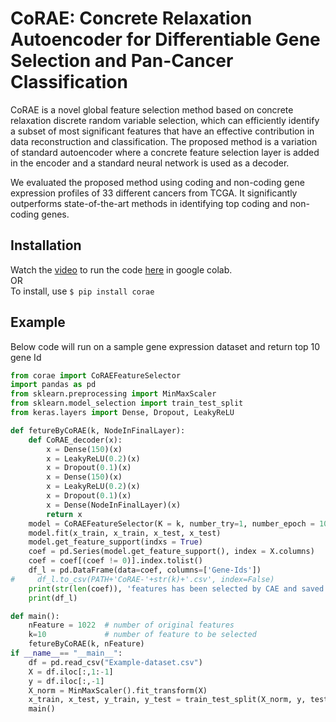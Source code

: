 # CoRAE: Concrete Relaxation Autoencoder for Differentiable Gene Selection and Pan-Cancer Classification
CoRAE is a novel global feature selection method based on concrete relaxation discrete random variable selection, which can efficiently identify a subset of most significant features that have an effective contribution in data reconstruction and classification. The proposed method is a variation of standard autoencoder where a concrete feature selection layer is added in the encoder and a standard neural network is used as a decoder.

We evaluated the proposed method using coding and non-coding gene expression profiles of 33 different cancers from TCGA. It significantly outperforms state-of-the-art methods in identifying top coding and non-coding genes.

## Installation 
Watch the [video](https://youtu.be/TXQiKe5Axdo) to run the code [here](https://colab.research.google.com/drive/1xEkc_f2weNquAzeNDaxR_5OTwtKozdfN) in google colab.<br/>
OR<br/>
To install, use `$ pip install corae`

## Example
Below code will run on a sample gene expression dataset and return top 10 gene Id
```python 
from corae import CoRAEFeatureSelector
import pandas as pd
from sklearn.preprocessing import MinMaxScaler
from sklearn.model_selection import train_test_split 
from keras.layers import Dense, Dropout, LeakyReLU

def fetureByCoRAE(k, NodeInFinalLayer):
    def CoRAE_decoder(x):
        x = Dense(150)(x)
        x = LeakyReLU(0.2)(x)
        x = Dropout(0.1)(x)
        x = Dense(150)(x)
        x = LeakyReLU(0.2)(x)
        x = Dropout(0.1)(x)
        x = Dense(NodeInFinalLayer)(x)
        return x
    model = CoRAEFeatureSelector(K = k, number_try=1, number_epoch = 10, decoder_function = CoRAE_decoder)
    model.fit(x_train, x_train, x_test, x_test)
    model.get_feature_support(indxs = True)
    coef = pd.Series(model.get_feature_support(), index = X.columns)
    coef = coef[(coef != 0)].index.tolist()
    df_l = pd.DataFrame(data=coef, columns=['Gene-Ids'])
#     df_l.to_csv(PATH+'CoRAE-'+str(k)+'.csv', index=False)
    print(str(len(coef)), 'features has been selected by CAE and saved successfully')
    print(df_l)

def main():
    nFeature = 1022  # number of original features
    k=10             # number of feature to be selected
    fetureByCoRAE(k, nFeature)
if __name__== "__main__":
    df = pd.read_csv("Example-dataset.csv")
    X = df.iloc[:,1:-1]
    y = df.iloc[:,-1]
    X_norm = MinMaxScaler().fit_transform(X)
    x_train, x_test, y_train, y_test = train_test_split(X_norm, y, test_size=0.25, random_state=31)
    main()
```

